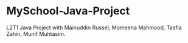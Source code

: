 # MySchool-Java-Project
L2T1 Java Project with Mainuddin Russel, Momeena Mahmood, Tasfia Zahin, Munif Muhtasim.
